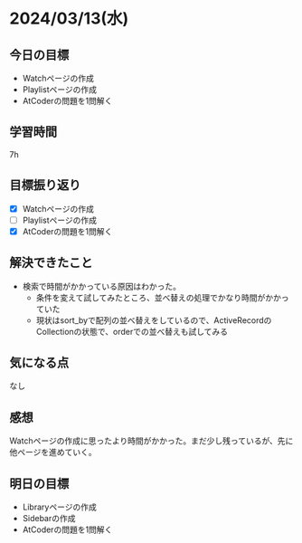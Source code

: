 # 2024/03/13(水)

## 今日の目標
* Watchページの作成
* Playlistページの作成
* AtCoderの問題を1問解く

## 学習時間
7h

## 目標振り返り
* [x] Watchページの作成
* [ ] Playlistページの作成
* [x] AtCoderの問題を1問解く

## 解決できたこと
* 検索で時間がかかっている原因はわかった。
  * 条件を変えて試してみたところ、並べ替えの処理でかなり時間がかかっていた
  * 現状はsort_byで配列の並べ替えをしているので、ActiveRecordのCollectionの状態で、orderでの並べ替えも試してみる

## 気になる点
なし

## 感想
Watchページの作成に思ったより時間がかかった。まだ少し残っているが、先に他ページを進めていく。

## 明日の目標
* Libraryページの作成
* Sidebarの作成
* AtCoderの問題を1問解く